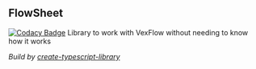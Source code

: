 ## FlowSheet
[![Codacy Badge](https://api.codacy.com/project/badge/Grade/2e2a5395ba884602a822c666ba7ca085)](https://www.codacy.com?utm_source=github.com&amp;utm_medium=referral&amp;utm_content=Christian-martinez-andrades/FlowSheet&amp;utm_campaign=Badge_Grade)
Library to work with VexFlow without needing to know how it works

*Build by [create-typescript-library](https://github.com/ryancat/create-typescript-library)*

